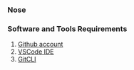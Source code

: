 ### Nose

### Software and Tools Requirements

1. [Github account](https://github.com)
2. [VSCode IDE](https://code.visualstudio.com)
3. [GitCLI](https://git-scm.com/book/en/v2/Getting-Started-The-Command-Line)
